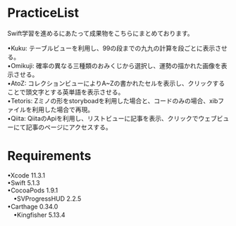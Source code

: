 # PracticeList

Swift学習を進めるにあたって成果物をこちらにまとめております。  

•Kuku: テーブルビューを利用し、99の段までの九九の計算を段ごとに表示させる。  
•Omikuji: 確率の異なる三種類のおみくじから選択し、運勢の描かれた画像を表示させる。  
•AtoZ: コレクションビューによりA~Zの書かれたセルを表示し、クリックすることで頭文字とする英単語を表示させる。  
•Tetoris: Zミノの形をstoryboadを利用した場合と、コードのみの場合、xibファイルを利用した場合で再現。  
•Qiita: QiitaのApiを利用し、リストビューに記事を表示、クリックでウェブビューにて記事のページにアクセスする。  

# Requirements

•Xcode 11.3.1  
•Swift 5.1.3  
•CocoaPods 1.9.1  
　•SVProgressHUD 2.2.5  
•Carthage 0.34.0  
　•Kingfisher 5.13.4  
